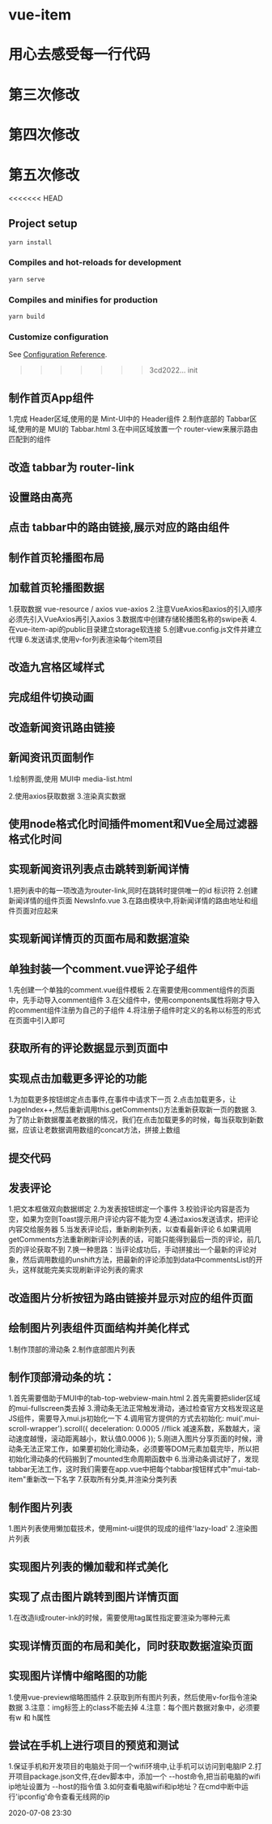 # vue-item
# 用心去感受每一行代码
# 第三次修改
# 第四次修改
# 第五次修改
<<<<<<< HEAD

## Project setup
```
yarn install
```

### Compiles and hot-reloads for development
```
yarn serve
```

### Compiles and minifies for production
```
yarn build
```

### Customize configuration
See [Configuration Reference](https://cli.vuejs.org/config/).
>>>>>>> 3cd2022... init

## 制作首页App组件
1.完成 Header区域,使用的是 Mint-UI中的 Header组件
2.制作底部的 Tabbar区域,使用的是 MUI的 Tabbar.html
3.在中间区域放置一个 router-view来展示路由匹配到的组件

## 改造 tabbar为 router-link

## 设置路由高亮

## 点击 tabbar中的路由链接,展示对应的路由组件

## 制作首页轮播图布局

## 加载首页轮播图数据
1.获取数据 vue-resource / axios vue-axios
2.注意VueAxios和axios的引入顺序 必须先引入VueAxios再引入axios
3.数据库中创建存储轮播图名称的swipe表
4.在vue-item-api的public目录建立storage软连接
5.创建vue.config.js文件并建立代理
6.发送请求,使用v-for列表渲染每个item项目

## 改造九宫格区域样式

## 完成组件切换动画

## 改造新闻资讯路由链接

## 新闻资讯页面制作
1.绘制界面,使用 MUI中 media-list.html

2.使用axios获取数据
3.渲染真实数据
## 使用node格式化时间插件moment和Vue全局过滤器格式化时间

## 实现新闻资讯列表点击跳转到新闻详情
1.把列表中的每一项改造为router-link,同时在跳转时提供唯一的id 标识符
2.创建新闻详情的组件页面 NewsInfo.vue
3.在路由模块中,将新闻详情的路由地址和组件页面对应起来

## 实现新闻详情页的页面布局和数据渲染

## 单独封装一个comment.vue评论子组件
1.先创建一个单独的comment.vue组件模板
2.在需要使用comment组件的页面中，先手动导入comment组件
3.在父组件中，使用components属性将刚才导入的comment组件注册为自己的子组件
4.将注册子组件时定义的名称以标签的形式在页面中引入即可

## 获取所有的评论数据显示到页面中

## 实现点击加载更多评论的功能
1.为加载更多按钮绑定点击事件,在事件中请求下一页
2.点击加载更多，让pageIndex++,然后重新调用this.getComments()方法重新获取新一页的数据
3.为了防止新数据覆盖老数据的情况，我们在点击加载更多的时候，每当获取到新数据，应该让老数据调用数组的concat方法，拼接上数组

## 提交代码

## 发表评论
1.把文本框做双向数据绑定
2.为发表按钮绑定一个事件
3.校验评论内容是否为空，如果为空则Toast提示用户评论内容不能为空
4.通过axios发送请求，把评论内容交给服务器
5.当发表评论后，重新刷新列表，以查看最新评论
6.如果调用 getComments方法重新刷新评论列表的话，可能只能得到最后一页的评论，前几页的评论获取不到
7.换一种思路：当评论成功后，手动拼接出一个最新的评论对象，然后调用数组的unshift方法，把最新的评论添加到data中commentsList的开头，这样就能完美实现刷新评论列表的需求

## 改造图片分析按钮为路由链接并显示对应的组件页面

## 绘制图片列表组件页面结构并美化样式
1.制作顶部的滑动条
2.制作底部图片列表
## 制作顶部滑动条的坑：
1.首先需要借助于MUI中的tab-top-webview-main.html
2.首先需要把slider区域的mui-fullscreen类去掉
3.滑动条无法正常触发滑动，通过检查官方文档发现这是JS组件，需要导入mui.js初始化一下
4.调用官方提供的方式去初始化:
mui('.mui-scroll-wrapper').scroll({
	deceleration: 0.0005 //flick 减速系数，系数越大，滚动速度越慢，滚动距离越小，默认值0.0006
});
5.刚进入图片分享页面的时候，滑动条无法正常工作，如果要初始化滑动条，必须要等DOM元素加载完毕，所以把初始化滑动条的代码搬到了mounted生命周期函数中
6.当滑动条调试好了，发现tabbar无法工作，这时我们需要在app.vue中把每个tabbar按钮样式中"mui-tab-item"重新改一下名字
7.获取所有分类,并渲染分类列表

## 制作图片列表
1.图片列表使用懒加载技术，使用mint-ui提供的现成的组件'lazy-load'
2.渲染图片列表

## 实现图片列表的懒加载和样式美化

## 实现了点击图片跳转到图片详情页面
1.在改造li成router-ink的时候，需要使用tag属性指定要渲染为哪种元素

## 实现详情页面的布局和美化，同时获取数据渲染页面

## 实现图片详情中缩略图的功能
1.使用vue-preview缩略图插件
2.获取到所有图片列表，然后使用v-for指令渲染数据
3.注意：img标签上的class不能去掉
4.注意：每个图片数据对象中，必须要有w 和 h属性

## 尝试在手机上进行项目的预览和测试
1.保证手机和开发项目的电脑处于同一个wifi环境中,让手机可以访问到电脑IP
2.打开项目package.json文件,在dev脚本中，添加一个 --host命令,把当前电脑的wifi ip地址设置为 --host的指令值
3.如何查看电脑wifi和ip地址？在cmd中断中运行'ipconfig'命令查看无线网的ip

2020-07-08 23:30